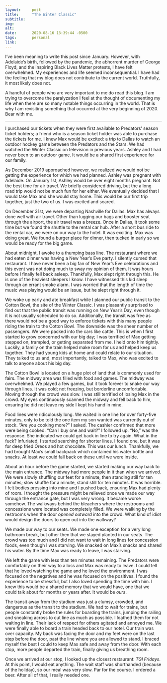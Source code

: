 ```yaml
---
layout:     post
title:      "The Winter Classic"
subtitle:   
img:        
alt:        
date:       2020-08-16 13:39:44 -0500
tags:       personal
link:       
---
```


I’ve been meaning to write this post since January. However, with Adelaide’s birth, followed by the pandemic, the abhorrent murder of George Floyd, and the inspiring Black Lives Matter protests, I have felt overwhelmed. My experiences and life seemed inconsequential. I have had the feeling that my blog does not contribute to the current world. Truthfully, it most likely does not.

A handful of people who are very important to me do read this blog. I am trying to overcome the paralyzation I feel at the thought of documenting my life when there are so many notable things occurring in the world. That is why I am revisiting something that occurred at the very beginning of 2020. Bear with me.
- - - -
I purchased our tickets when they were first available to Predators’ season ticket holders; a friend who is a season ticket holder was able to purchase the tickets for me. I knew Max would be excited: a trip to Dallas to watch an outdoor hockey game between the Predators and the Stars. We had watched the Winter Classic on television in previous years. Ashley and I had never been to an outdoor game. It would be a shared first experience for our family.

As December 2019 approached however, we realized we would not be getting the experience for which we had planned. Ashley was pregnant with Adelaide. On January 1st, Ashley would be over eight months pregnant. Not the best time for air travel. We briefly considered driving, but the a long road trip would not be much fun for her either. We eventually decided that I would take Max and she would stay home. This would be our first trip together, just the two of us. I was excited and scared.

On December 31st, we were departing Nashville for Dallas. Max has always done well with air travel. Other than lugging our bags and booster seat through the airport, the air travel was a breeze. Once in Dallas, it took some time but we found the shuttle to the rental car hub. After a short bus ride to the rental car, we were on our way to the hotel. It was exciting. Max was doing great. We found a burger place for dinner, then tucked in early so we would be ready for the big game.

About midnight, I awoke to a thumping bass line. The restaurant where we had eaten dinner was having a New Year’s Eve party. I silently cursed that restaurant. I have never been a big fan of New Year’s Eve celebrations and this event was not doing much to sway my opinion of them. It was hours before I finally fell back asleep. Thankfully, Max slept right through this. He is one of the heaviest sleepers I know. I have witnessed this kid sleep through an errant smoke alarm. I was worried that the length of time the music was playing would be an issue, but he slept right through it.

We woke up early and ate breakfast while I planned our public transit to the Cotton Bowl, the site of the Winter Classic. I was pleasantly surprised to find out that the public transit was running on New Year’s Day, even though it is not usually scheduled to do so. Additionally, the transit was free as there would not be a good way to enforce tickets with this many people riding the train to the Cotton Bowl. The downside was the sheer number of passengers. We were packed into the cars like cattle. This is when I first started to grow concerned with our big day; I was terrified of Max getting stepped on, trampled, or getting separated from me. I held onto him tightly. Luckily, a family on the train helped make room for us and helped keep us together. They had young kids at home and could relate to our situation. They talked to us and, most importantly, talked to Max, who was excited to talk to anyone about his big day.

The Cotton Bowl is located on a huge plot of land that is commonly used for fairs. The midway area was filled with food and games. The midway was overwhelmed. We played a few games, but it took forever to snake our way through lines. It was cold; not freezing, but borderline uncomfortable. Moving through the crowd was slow. I was still terrified of losing Max in the crowd. My eyes continuously scanned the midway and fell back to him, ensuring he did not leave my side I kept his hand in mine.

Food lines were ridiculously long. We waited in one line for over forty-five minutes, only to be told the one item my son wanted was currently out of stock. “Are you cooking more?” I asked. The cashier confirmed that more were being cooked. “Can I buy one and wait?” I followed up. “No,” was the response. She indicated we could get back in line to try again. What in the fuck? Infuriated, I started searching for shorter lines. I found one, but it was for deep fried Oreos and hot chocolate. This was our lunch. Thankfully, we had brought Max’s small backpack which contained his water bottle and snacks. At least we could fall back on these until we were inside.

About an hour before the game started, we started making our way back to the main entrance. The midway had more people in it than when we arrived. We were slowly shuffling our feet for a minute, then standing still for ten minutes; slow shuffle for a minute, stand still for ten minutes. It was horrible. I felt bodies pressing into mine and I pushed back, ensuring Max had plenty of room. I thought the pressure might be relieved once we made our way through the entrance gate, but I was very wrong. It became worse somehow. The walkways behind the bleachers where the restrooms and concessions were located was completely filled. We were walking by the restrooms when the door _opened outward_ into the crowd. What kind of idiot would design the doors to open out into the walkway?

We made our way to our seats. We made one exception for a very long bathroom break, but other then that we stayed planted in our seats. The crowd was too much and I did not want to wait in long lines for concession foods, even though I was starving. We snacked on Max’s snacks and shared his water. By the time Max was ready to leave, I was starving.

We left the game with less than ten minutes remaining. The Predators were comfortably on their way to a loss and Max was ready to leave. I could tell that he loved watching the game and he loved the environment. I was focused on the negatives and he was focused on the positives. I found the experience to be stressful, but I also loved spending the time with him. I knew this would be a shared memory that we would have, one that we could talk about for months or years after. It would be _ours_.

The transit away from the stadium was just a clumsy, crowded, and dangerous as the transit to the stadium. We had to wait for trains, but people constantly broke the rules for boarding the trains, jumping the railing and sneaking across to cut line as much as possible. I loathed them for not waiting in line. Their lack of respect for others agitated and annoyed me. We were finally able to board a train headed back to our hotel. Our train was over capacity. My back was facing the door and my feet were on the last step before the door, past the line where you are allowed to stand. I braced myself the best I could to keep Max safe and away from the door. With each stop, more people departed the train, finally giving us breathing room.

Once we arrived at our stop, I looked up the closest restaurant: _TGI Fridays_. At this point, I would eat anything. The wait staff was shorthanded (because of the holiday), so our meal was very slow. Par for the course. I ordered a beer. After all of that, I really needed one.